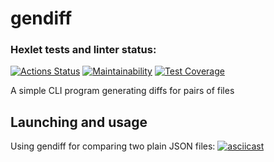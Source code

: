 # gendiff

### Hexlet tests and linter status:
[![Actions Status](https://github.com/farakos/python-project-50/workflows/hexlet-check/badge.svg)](https://github.com/farakos/python-project-50/actions)
[![Maintainability](https://api.codeclimate.com/v1/badges/95c653a282d382704a10/maintainability)](https://codeclimate.com/github/farakos/python-project-50/maintainability)
[![Test Coverage](https://api.codeclimate.com/v1/badges/95c653a282d382704a10/test_coverage)](https://codeclimate.com/github/farakos/python-project-50/test_coverage)

A simple CLI program generating diffs for pairs of files

## Launching and usage
Using gendiff for comparing two plain JSON files:
[![asciicast](https://asciinema.org/a/J2l1FamYS1tUNTQ3PlS22s6mK.svg)](https://asciinema.org/a/J2l1FamYS1tUNTQ3PlS22s6mK)
